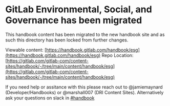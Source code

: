 # GitLab Environmental, Social, and Governance has been migrated

This handbook content has been migrated to the new handbook site and as such this directory
has been locked from further changes.

Viewable content: [https://handbook.gitlab.com/handbook/esg](https://handbook.gitlab.com/handbook/esg)
Repo Location: [https://gitlab.com/gitlab-com/content-sites/handbook/-/tree/main/content/handbook/esg](https://gitlab.com/gitlab-com/content-sites/handbook/-/tree/main/content/handbook/esg)

If you need help or assitance with this please reach out to @jamiemaynard (Developer/Handbooks) or
@marshall007 (DRI Content Sites).  Alternatively ask your questions on slack in [#handbook](https://gitlab.slack.com/archives/C81PT2ALD)

